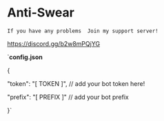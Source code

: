 # Anti-Swear


`If you have any problems 
Join my support server!`


https://discord.gg/b2w8mPQjYG
















`**config.json**


 {
 
"token": "[ TOKEN ]",    // add your bot token here!

"prefix": "[ PREFIX ]"   // add your bot prefix

}`



